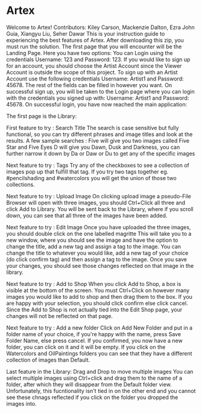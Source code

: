 # Artex
Welcome to Artex!
Contributors: Kiley Carson, Mackenzie Dalton, Ezra John Guia, Xiangyu Liu, Seher Dawar
This is your instruction guide to experiencing the best features of Artex.
After downloading this zip, you must run the solution.
The first page that you will encounter will be the Landing Page.
Here you have two options:
You can Login using the credentials Username: 123 and Password: 123.
If you would like to sign up for an account, you should choose the Artist Account since the Viewer Account is outside the scope of this project.
To sign up with an Artist Account use the following credentials Username: Artist1 and Password: 45678. The rest of the fields can be filled in however you want.
On successful sign up, you will be taken to the Login page where you can login with the credentials you signed up with: Username: Artist1 and Password: 45678.
On successful login, you have now reached the main application:

The first page is the Library:

First feature to try : Search Title
The search is case sensitive but fully functional, so you can try different phrases and image titles and look at the results. A few sample searches :
Five will give you two images called Five Star and Five Eyes
D will give you Dawn, Dusk and Darkness, you can further narrow it down by Da or Daw or Du to get any of the specific images

Next feature to try : Tags
Try any of the checkboxes to see a collection of images pop up that fulfill that tag.
If you try two tags together eg. #pencilshading and #watercolors you will get the union of those two collections.

Next feature to try : Upload Image
On clicking upload image a pseudo-File Browser will open with three images, you should Ctrl+Click all three and click Add to Library.
You will be sent back to the Library, where if you scroll down, you can see that all three of the images have been added.

Next feature to try : Edit Image
Once you have uploaded the three images, you should double click on the one labelled magritte
This will take you to a new window, where you should see the image and have the option to change the title, add a new tag and assign a tag to the image.
You can change the title to whatever you would like, add a new tag of your choice (do click confirm tag) and then assign a tag to the image.
Once you save your changes, you should see those changes reflected on that image in the library.

Next feature to try : Add to Shop
When you click Add to Shop, a box is visible at the bottom of the screen.
You must Ctrl+Click on however many images you would like to add to shop and then drag them to the box. If you are happy with your selection, you should click confirm else click cancel.
Since the Add to Shop is not actually tied into the Edit Shop page, your changes will not be reflected on that page.

Next feature to try : Add a new folder
Click on Add New Folder and put in a folder name of your choice, if you're happy with the name, press Save Folder Name, else press cancel. 
If you confirmed, you now have a new folder, you can click on it and it will be empty.
If you click on the Watercolors and OilPaintings folders you can see that they have a different collection of images than Default.

Last feature in the Library: Drag and Drop to move multiple images
You can select multiple images using Ctrl+click and drag them to the name of a folder, after which they will disappear from the Default folder view. Unfortunately, this fucntionality isn't tied in on the other end and you cannot see these chnags reflected if you click on the folder you dropped the images into.
